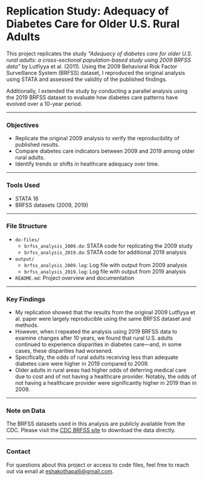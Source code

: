 # Replication Study: Adequacy of Diabetes Care for Older U.S. Rural Adults

This project replicates the study *"Adequacy of diabetes care for older U.S. rural adults: a cross-sectional population-based study using 2009 BRFSS data"* by Lutfiyya et al. (2011). Using the 2009 Behavioral Risk Factor Surveillance System (BRFSS) dataset, I reproduced the original analysis using STATA and assessed the validity of the published findings.

Additionally, I extended the study by conducting a parallel analysis using the 2019 BRFSS dataset to evaluate how diabetes care patterns have evolved over a 10-year period.

---

### Objectives
- Replicate the original 2009 analysis to verify the reproducibility of published results.
- Compare diabetes care indicators between 2009 and 2019 among older rural adults.
- Identify trends or shifts in healthcare adequacy over time.

---

### Tools Used
- STATA 18
- BRFSS datasets (2009, 2019)

---

### File Structure

- `do-files/`
  - `brfss_analysis_2009.do`: STATA code for replicating the 2009 study
  -  `brfss_analysis_2019.do`: STATA code for additional 2019 analysis
- `output/`
  - `brfss_analysis_2009.log`: Log file with output from 2009 analysis
  - `brfss_analysis_2019.log`: Log file with output from 2019 analysis
- `README.md`: Project overview and documentation

---

### Key Findings

- My replication showed that the results from the original 2009 Lutfiyya et al. paper were largely reproducible using the same BRFSS dataset and methods.
- However, when I repeated the analysis using 2019 BRFSS data to examine changes after 10 years, we found that rural U.S. adults continued to experience disparities in diabetes care—and, in some cases, these disparities had worsened.
- Specifically, the odds of rural adults receiving less than adequate diabetes care were higher in 2019 compared to 2009.
- Older adults in rural areas had higher odds of deferring medical care due to cost and of not having a healthcare provider. Notably, the odds of not having a healthcare provider were significantly higher in 2019 than in 2009.

---

### Note on Data

The BRFSS datasets used in this analysis are publicly available from the CDC. Please visit the [CDC BRFSS site](https://www.cdc.gov/brfss/) to download the data directly.

---

### Contact

For questions about this project or access to code files, feel free to reach out via email at eshakothapalli@gmail.com. 

